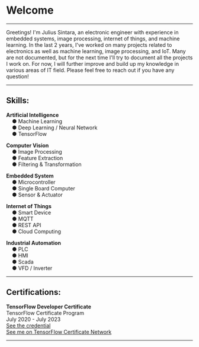 # Welcome

---
Greetings! I'm Julius Sintara, an electronic engineer with experience in embedded systems, image processing, internet of things, and machine learning.
In the last 2 years, I've worked on many projects related to electronics as well as machine learning, image processing, and IoT.
Many are not documented, but for the next time I'll try to document all the projects I work on.
For now, I will further improve and build up my knowledge in various areas of IT field.
Please feel free to reach out if you have any question!

---
## Skills:

**Artificial Intelligence**  
&nbsp;&nbsp;&nbsp;&nbsp;● Machine Learning  
&nbsp;&nbsp;&nbsp;&nbsp;● Deep Learning / Neural Network  
&nbsp;&nbsp;&nbsp;&nbsp;● TensorFlow  

**Computer Vision**  
&nbsp;&nbsp;&nbsp;&nbsp;● Image Processing  
&nbsp;&nbsp;&nbsp;&nbsp;● Feature Extraction  
&nbsp;&nbsp;&nbsp;&nbsp;● Filtering & Transformation  

**Embedded System**  
&nbsp;&nbsp;&nbsp;&nbsp;● Microcontroller  
&nbsp;&nbsp;&nbsp;&nbsp;● Single Board Computer  
&nbsp;&nbsp;&nbsp;&nbsp;● Sensor & Actuator  

**Internet of Things**  
&nbsp;&nbsp;&nbsp;&nbsp;● Smart Device  
&nbsp;&nbsp;&nbsp;&nbsp;● MQTT  
&nbsp;&nbsp;&nbsp;&nbsp;● REST API  
&nbsp;&nbsp;&nbsp;&nbsp;● Cloud Computing  

**Industrial Automation**  
&nbsp;&nbsp;&nbsp;&nbsp;● PLC  
&nbsp;&nbsp;&nbsp;&nbsp;● HMI  
&nbsp;&nbsp;&nbsp;&nbsp;● Scada  
&nbsp;&nbsp;&nbsp;&nbsp;● VFD / Inverter  

---
## Certifications:

**TensorFlow Developer Certificate**  
TensorFlow Certificate Program  
July 2020 - July 2023  
<a href="https://www.credential.net/90bfe520-bc47-4621-87ea-273a7f62e380" target="_blank">See the credential</a>  
<a href="https://developers.google.com/certification/directory/tensorflow" target="_blank">See me on TensorFlow Certificate Network</a>


---